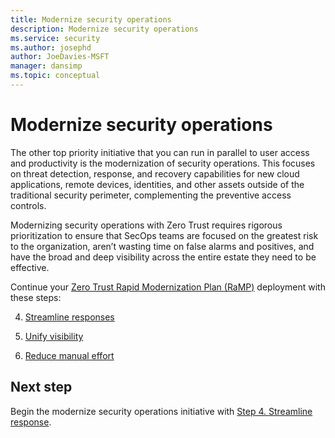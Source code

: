 ```yaml
---
title: Modernize security operations
description: Modernize security operations 
ms.service: security
ms.author: josephd
author: JoeDavies-MSFT
manager: dansimp
ms.topic: conceptual
---
```


# Modernize security operations

The other top priority initiative that you can run in parallel to user access and productivity is the modernization of security operations. This focuses on threat detection, response, and recovery capabilities for new cloud applications, remote devices, identities, and other assets outside of the traditional security perimeter, complementing the preventive access controls. 

Modernizing security operations with Zero Trust requires rigorous prioritization to ensure that SecOps teams are focused on the greatest risk to the organization, aren’t wasting time on false alarms and positives, and have the broad and deep visibility across the entire estate they need to be effective. 

Continue your [Zero Trust Rapid Modernization Plan (RaMP)](zero-trust-ramp-overview.md#ramp-initiatives-for-zero-trust) deployment with these steps:

4. [Streamline responses](modernize-security-operations-streamline-response.md)
 
5. [Unify visibility](modernize-security-operations-unify-visibility.md)

6. [Reduce manual effort](modernize-security-operations-reduce-manual-effort.md)

## Next step

Begin the modernize security operations initiative with [Step 4. Streamline response](modernize-security-operations-streamline-response.md).

